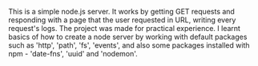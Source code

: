 This is a simple node.js server. It works by getting GET requests and responding with a page that the user requested in URL, writing every request's logs. The project was made for practical experience.
I learnt basics of how to create a node server by working with default packages such as 'http', 'path', 'fs', 'events', and also some packages installed with npm - 'date-fns', 'uuid' and 'nodemon'.
